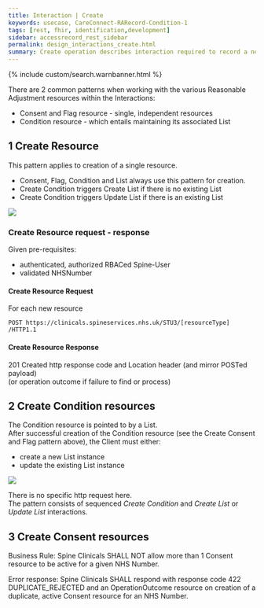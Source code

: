 ```yaml
---
title: Interaction | Create
keywords: usecase, CareConnect-RARecord-Condition-1
tags: [rest, fhir, identification,development]
sidebar: accessrecord_rest_sidebar
permalink: design_interactions_create.html
summary: Create operation describes interaction required to record a new Reasonable Adjustment Flag, an Adjustment or an Impairment on Spine via the FHIR&reg; Reasonable Adjustments API
---
```

{% include custom/search.warnbanner.html %}

There are 2 common patterns when working with the various Reasonable Adjustment resources within the Interactions:
* Consent and Flag resource - single, independent resources
* Condition resource - which entails maintaining its associated List


## 1 Create Resource ##

This pattern applies to creation of a single resource.
* Consent, Flag, Condition and List always use this pattern for creation.
* Create Condition triggers Create List if there is no existing List
* Create Condition triggers Update List if there is an existing List

<img src="images/sequenceDiagrams/CreateResource.png">

### Create Resource request - response ###

Given pre-requisites:
- authenticated, authorized RBACed Spine-User
- validated NHSNumber

#### Create Resource Request ####

For each new resource 
```
POST https://clinicals.spineservices.nhs.uk/STU3/[resourceType] /HTTP1.1
```

#### Create Resource Response ####

201 Created http response code and Location header (and mirror POSTed payload)  
(or operation outcome if failure to find or process)

## 2 Create Condition resources ##

The Condition resource is pointed to by a List.  
After successful creation of the Condition resource (see the Create Consent and Flag pattern above), the Client must either:
* create a new List instance
* update the existing List instance


<img src="images/sequenceDiagrams/CreateConditionList.png">

There is no specific http request here.  
The pattern consists of sequenced _Create Condition_ and _Create List_ or _Update List_ interactions.

## 3 Create Consent resources ##

Business Rule: Spine Clinicals SHALL NOT allow more than 1 Consent resource to be active for a given NHS Number.

Error response: Spine Clinicals SHALL respond with response code 422 DUPLICATE_REJECTED and an OperationOutcome resource on creation of a duplicate, active Consent resource for an NHS Number.
